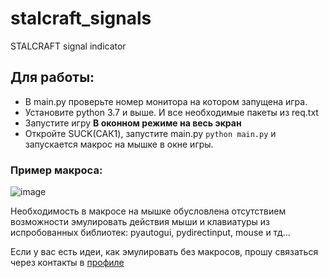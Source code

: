 # stalcraft_signals
STALCRAFT signal indicator

## Для работы:
+ В main.py проверьте номер монитора на котором запущена игра.
+ Установите python 3.7 и выше. И все необходимые пакеты из req.txt
+ Запустите игру **В оконном режиме на весь экран**
+ Откройте SUCK(САК1), запустите main.py ```python main.py``` и запускается макрос на мышке в окне игры.
### Пример макроса:
![image](https://github.com/TeoDar/stalcraft_signals/assets/40923004/42d94f73-55cd-4a31-9ed1-7375f915d39a)  


Необходимость в макросе на мышке обусловлена отсутствием возможности эмулировать действия мыши и клавиатуры из испробованных библиотек: pyautogui, pydirectinput, mouse и тд...  

Если у вас есть идеи, как эмулировать без макросов, прошу связаться через контакты в [профиле](https://github.com/TeoDar?)  